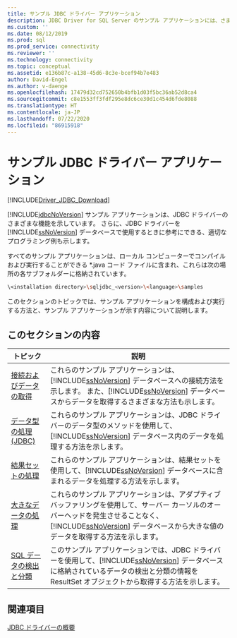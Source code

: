 ```yaml
---
title: サンプル JDBC ドライバー アプリケーション
description: JDBC Driver for SQL Server のサンプル アプリケーションには、さまざまな機能と、JDBC ドライバーを使用するときに採用できる優れたプログラミング手法が示されています。
ms.custom: ''
ms.date: 08/12/2019
ms.prod: sql
ms.prod_service: connectivity
ms.reviewer: ''
ms.technology: connectivity
ms.topic: conceptual
ms.assetid: e136b87c-a138-45d6-8c3e-bcef94b7e483
author: David-Engel
ms.author: v-daenge
ms.openlocfilehash: 17479d32cd752650b4bfb1d03f5bc36ab52d8ca4
ms.sourcegitcommit: c8e1553ff3fdf295e8dc6ce30d1c454d6fde8088
ms.translationtype: HT
ms.contentlocale: ja-JP
ms.lasthandoff: 07/22/2020
ms.locfileid: "86915918"
---
```

# <a name="sample-jdbc-driver-applications"></a>サンプル JDBC ドライバー アプリケーション

[!INCLUDE[Driver_JDBC_Download](../../includes/driver_jdbc_download.md)]

[!INCLUDE[jdbcNoVersion](../../includes/jdbcnoversion_md.md)] サンプル アプリケーションは、JDBC ドライバーのさまざまな機能を示しています。 さらに、JDBC ドライバーを [!INCLUDE[ssNoVersion](../../includes/ssnoversion-md.md)] データベースで使用するときに参考にできる、適切なプログラミング例も示します。

すべてのサンプル アプリケーションは、ローカル コンピューターでコンパイルおよび実行することができる *.java コード ファイルに含まれ、これらは次の場所の各サブフォルダーに格納されています。

```bash
\<installation directory>\sqljdbc_<version>\<language>\samples
```

このセクションのトピックでは、サンプル アプリケーションを構成および実行する方法と、サンプル アプリケーションが示す内容について説明します。

## <a name="in-this-section"></a>このセクションの内容

| トピック                                                                            | 説明                                                                                                                                                                                                                                                             |
| -------------------------------------------------------------------------------- | ----------------------------------------------------------------------------------------------------------------------------------------------------------------------------------------------------------------------------------------------------------------------- |
| [接続およびデータの取得](connecting-and-retrieving-data.md)              | これらのサンプル アプリケーションは、[!INCLUDE[ssNoVersion](../../includes/ssnoversion-md.md)] データベースへの接続方法を示します。 また、[!INCLUDE[ssNoVersion](../../includes/ssnoversion-md.md)] データベースからデータを取得するさまざまな方法も示します。 |
| [データ型の処理 &#40;JDBC&#41;](working-with-data-types-jdbc.md)        | これらのサンプル アプリケーションは、JDBC ドライバーのデータ型のメソッドを使用して、[!INCLUDE[ssNoVersion](../../includes/ssnoversion-md.md)] データベース内のデータを処理する方法を示します。                                                                                           |
| [結果セットの処理](working-with-result-sets.md)                          | これらのサンプル アプリケーションは、結果セットを使用して、[!INCLUDE[ssNoVersion](../../includes/ssnoversion-md.md)] データベースに含まれるデータを処理する方法を示します。                                                                                                         |
| [大きなデータの処理](working-with-large-data.md)                            | これらのサンプル アプリケーションは、アダプティブ バッファリングを使用して、サーバー カーソルのオーバーヘッドを発生させることなく、[!INCLUDE[ssNoVersion](../../includes/ssnoversion-md.md)] データベースから大きな値のデータを取得する方法を示します。                                                      |
| [SQL データの検出と分類](data-discovery-classification-sample.md) | このサンプル アプリケーションでは、JDBC ドライバーを使用して、[!INCLUDE[ssNoVersion](../../includes/ssnoversion-md.md)] データベースに格納されているデータの検出と分類の情報を ResultSet オブジェクトから取得する方法を示します。                                         |

## <a name="see-also"></a>関連項目

[JDBC ドライバーの概要](overview-of-the-jdbc-driver.md)
